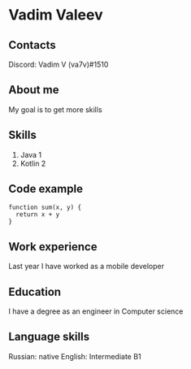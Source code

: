 # Vadim Valeev
## Contacts
Discord: Vadim V (va7v)#1510
## About me
My goal is to get more skills
## Skills
1. Java 1
2. Kotlin 2
## Code example
```
function sum(x, y) {
  return x + y
}
```
## Work experience
Last year I have worked as a mobile developer
## Education
I have a degree as an engineer in Computer science
## Language skills
Russian: native
English: Intermediate B1
